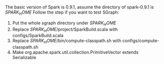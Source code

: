 The basic version of Spark is 0.9.1, assume the directory of spark-0.9.1 is $SPARK_HOME$
Follow the step if you want to test SGraph:
1. Put the whole sgraph directory under $SPARK_HOME$
2. Replace $SPARK_HOME$/project/SparkBuild.scala with configs/SparkBuild.scala
3. Replace $SPARK_HOME$/bin/compute-classpath.sh with configs/compute-classpath.sh
4. Make org.apache.spark.util.collection.PrimitiveVector extends Serializable
